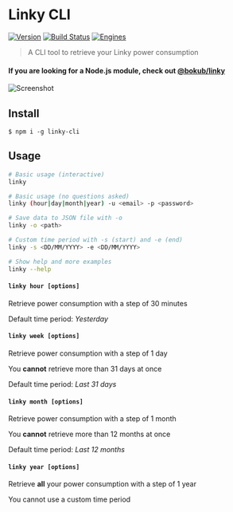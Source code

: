 # Linky CLI

[![Version][version-src]][version-href]
[![Build Status][build-src]][build-href]
[![Engines][engine-src]][engine-href]

> A CLI tool to retrieve your Linky power consumption

#### If you are looking for a Node.js module, check out  [@bokub/linky](https://github.com/bokub/linky)

![Screenshot](https://i.imgur.com/vhqqPYz.png)


## Install

```
$ npm i -g linky-cli
```


## Usage

```sh
# Basic usage (interactive)
linky

# Basic usage (no questions asked)
linky (hour|day|month|year) -u <email> -p <password>

# Save data to JSON file with -o
linky -o <path>

# Custom time period with -s (start) and -e (end)
linky -s <DD/MM/YYYY> -e <DD/MM/YYYY>

# Show help and more examples
linky --help
```

#### `linky hour [options]`

Retrieve power consumption with a step of 30 minutes

Default time period: *Yesterday*

#### `linky week [options]`

Retrieve power consumption with a step of 1 day

You **cannot** retrieve more than 31 days at once

Default time period: *Last 31 days*

#### `linky month [options]`

Retrieve power consumption with a step of 1 month

You **cannot** retrieve more than 12 months at once

Default time period: *Last 12 months*

#### `linky year [options]`

Retrieve **all** your power consumption with a step of 1 year

You cannot use a custom time period

[build-src]: https://flat.badgen.net/travis/bokub/linky-cli
[build-href]: https://travis-ci.org/bokub/linky-cli
[version-src]: https://flat.badgen.net/npm/v/linky-cli?color=cyan
[version-href]: https://www.npmjs.com/package/linky-cli
[engine-src]: https://flat.badgen.net/npm/node/linky-cli?color=orange
[engine-href]: https://www.npmjs.com/package/linky-cli
